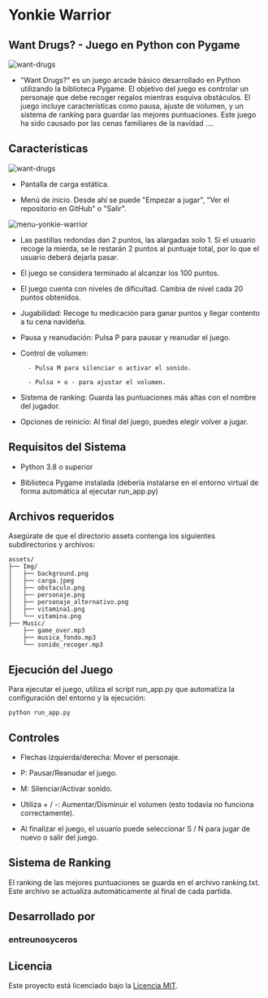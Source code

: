 # Yonkie Warrior

## Want Drugs? - Juego en Python con Pygame

![want-drugs](https://github.com/user-attachments/assets/e4db4f47-ef83-4e8b-9ca1-f650c1e3ce06)

- "Want Drugs?" es un juego arcade básico desarrollado en Python utilizando la biblioteca Pygame. El objetivo del juego es controlar un personaje que debe recoger regalos mientras esquiva obstáculos. El juego incluye características como pausa, ajuste de volumen, y un sistema de ranking para guardar las mejores puntuaciones. Este juego ha sido causado por las cenas familiares de la navidad ....

## Características

![want-drugs](https://github.com/user-attachments/assets/6bd68345-660d-414e-a343-ce8ddbcb4620)

* Pantalla de carga estática.

* Menú de inicio. Desde ahí se puede "Empezar a jugar", "Ver el repositorio en GitHub" o "Salir".

![menu-yonkie-warrior](https://github.com/user-attachments/assets/faab5b9c-a24a-4aa8-b3c4-d635a9baa67d)

* Las pastillas redondas dan 2 puntos, las alargadas solo 1. Si el usuario recoge la mierda, se le restarán 2 puntos al puntuaje total, por lo que el usuario deberá dejarla pasar.

* El juego se considera terminado al alcanzar los 100 puntos.

* El juego cuenta con niveles de dificultad. Cambia de nivel cada 20 puntos obtenidos. 

* Jugabilidad: Recoge tu medicación para ganar puntos y llegar contento a tu cena navideña.

* Pausa y reanudación: Pulsa P para pausar y reanudar el juego.

* Control de volumen:

        - Pulsa M para silenciar o activar el sonido.

        - Pulsa + o - para ajustar el volumen.

* Sistema de ranking: Guarda las puntuaciones más altas con el nombre del jugador.

* Opciones de reinicio: Al final del juego, puedes elegir volver a jugar.

## Requisitos del Sistema

- Python 3.8 o superior

- Biblioteca Pygame instalada (debería instalarse en el entorno virtual de forma automática al ejecutar run_app.py)

## Archivos requeridos

Asegúrate de que el directorio assets contenga los siguientes subdirectorios y archivos:
```
assets/
├── Img/
│   ├── background.png
│   ├── carga.jpeg
│   ├── obstaculo.png
│   ├── personaje.png
│   ├── personaje_alternativo.png
│   ├── vitamina1.png
│   └── vitamina.png
├── Music/
    ├── game_over.mp3
    ├── musica_fondo.mp3
    └── sonido_recoger.mp3
```

## Ejecución del Juego

Para ejecutar el juego, utiliza el script run_app.py que automatiza la configuración del entorno y la ejecución:

```
python run_app.py
```

## Controles

- Flechas izquierda/derecha: Mover el personaje.

- P: Pausar/Reanudar el juego.

- M: Silenciar/Activar sonido.

- Utiliza + / -: Aumentar/Disminuir el volumen (esto todavía no funciona correctamente).

- Al finalizar el juego, el usuario puede seleccionar S / N para jugar de nuevo o salir del juego.

## Sistema de Ranking

El ranking de las mejores puntuaciones se guarda en el archivo ranking.txt. Este archivo se actualiza automáticamente al final de cada partida.

## Desarrollado por

### entreunosyceros

## Licencia

Este proyecto está licenciado bajo la [Licencia MIT](LICENSE).
